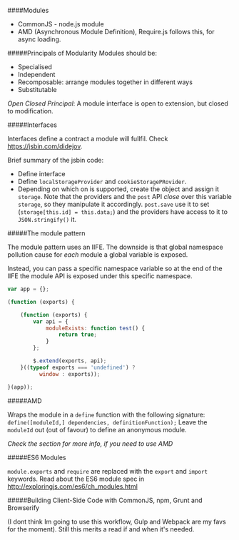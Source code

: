 ####Modules

- CommonJS - node.js module
- AMD (Asynchronous Module Definition), Require.js follows this, for async loading.

#####Principals of Modularity
Modules should be:

- Specialised
- Independent
- Recomposable: arrange modules together in different ways
- Substitutable

*Open Closed Principal*: A module interface is open to extension, but closed to modification.

#####Interfaces

Interfaces define a contract a module will fullfil. Check https://jsbin.com/didejov.

Brief summary of the jsbin code:

- Define interface
- Define `localStorageProvider` and `cookieStoragePRovider`.
- Depending on which on is supported, create the object and assign it `storage`. Note that the providers and the `post` API *close* over this variable `storage`, so they manipulate it accordingly. `post.save` use it to set (`storage[this.id] = this.data;`) and the providers have access to it to `JSON.stringify()` it.

#####The module pattern

The module pattern uses an IIFE. The downside is that global namespace pollution cause for *each* module a global variable is exposed.

Instead, you can pass a specific namespace variable so at the end of the IIFE the module API is exposed under this specific namespace.

```javascript
var app = {}; 

(function (exports) {

	(function (exports) { 
		var api = {
			moduleExists: function test() { 
				return true;
			} 
		};

		$.extend(exports, api);
	}((typeof exports === 'undefined') ?
          window : exports));

}(app));
```

#####AMD

Wraps the module in a `define` function with the following signature:
`define([moduleId,] dependencies, definitionFunction);`
Leave the `moduleId` out (out of favour) to define an anonymous module.

*Check the section for more info, if you need to use AMD*

#####ES6 Modules

`module.exports` and `require` are replaced with the `export` and `import` keywords. Read about the ES6 module spec in http://exploringjs.com/es6/ch_modules.html

#####Building Client-Side Code with CommonJS, npm, Grunt and Browserify

(I dont think Im going to use this workflow, Gulp and Webpack are my favs for the moment). Still this merits a read if and when it's needed.
